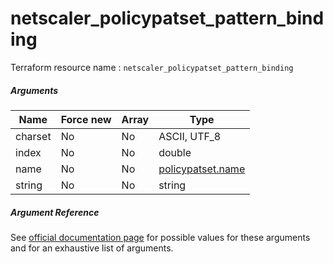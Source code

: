 # netscaler_policypatset_pattern_binding

Terraform resource name : ```netscaler_policypatset_pattern_binding```

##### Arguments

| Name | Force new | Array | Type |
|----|----|----|----|
|charset|No|No|ASCII, UTF_8|
|index|No|No|double|
|name|No|No|[policypatset.name](/doc/resources/policypatset.md)|
|string|No|No|string|

##### Argument Reference

See [official documentation page](https://developer-docs.citrix.com/projects/netscaler-nitro-api/en/11.0/configuration/policy/policypatset_pattern_binding/policypatset_pattern_binding/) for possible values for these arguments and for an exhaustive list of arguments.

